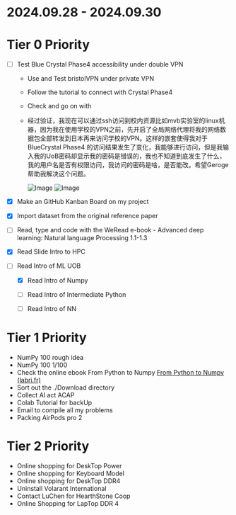 # 2024.09.28 - 2024.09.30

# Tier 0 Priority

- [ ] Test Blue Crystal Phase4 accessibility under double VPN

  * Use and Test bristolVPN under private VPN

  * Follow the tutorial to connect with Crystal Phase4 

  * Check and  go on with 

  * 经过验证，我现在可以通过ssh访问到校内资源比如mvb实验室的linux机器，因为我在使用学校的VPN之前，先开启了全局网络代理将我的网络数据包全部转发到日本再来访问学校的VPN。这样的嵌套使得我对于BlueCrystal Phase4 的访问结果发生了变化，我能够进行访问，但是我输入我的UoB密码却显示我的密码是错误的，我也不知道到底发生了什么，我的用户名是否有权限访问，我访问的密码是啥，是否能改。希望Geroge帮助我解决这个问题。

    ![Image](https://github.com/user-attachments/assets/634dc4f9-158b-4cc0-ad23-b766c4ac0a59)
    ![Image](https://github.com/user-attachments/assets/fa6b4f80-2bfb-4a46-bafd-4e071792fb61)

- [x] Make an GitHub Kanban Board on my project 

- [x] Import dataset from the original reference paper

- [ ] Read, type and code with the WeRead e-book - Advanced deep learning: Natural language Processing 1.1-1.3

- [x] Read Slide Intro to HPC 

- [ ] Read Intro of ML UOB

  - [x] Read Intro of Numpy
  - [ ] Read Intro  of Intermediate Python
  - [ ] Read Intro of NN



# Tier 1 Priority

* NumPy 100 rough idea
* NumPy 100 1/100
* Check the online ebook From Python to Numpy [From Python to Numpy (labri.fr)](https://www.labri.fr/perso/nrougier/from-python-to-numpy/)
* Sort out the ./Download directory
* Collect AI act ACAP
* Colab Tutorial for backUp
* Email to compile all my problems
* Packing AirPods pro 2



# Tier 2 Priority

* Online shopping for DeskTop Power
* Online shopping for Keyboard Model
* Online shopping for DeskTop DDR4 
* Uninstall Volarant International
* Contact LuChen for HearthStone Coop
* Online Shopping for LapTop DDR 4